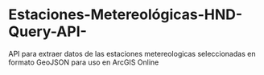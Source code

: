 # Estaciones-Metereológicas-HND-Query-API-
API para extraer datos de las estaciones metereologicas seleccionadas en formato GeoJSON para uso en ArcGIS Online
